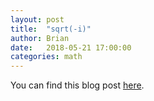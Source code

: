 ```yaml
---
layout: post
title:  "sqrt(-i)"
author: Brian
date:   2018-05-21 17:00:00
categories: math
---
```

You can find this blog post [here](http://brimacki.github.io/professionalDocument/sqrt\(-i\).pdf).

